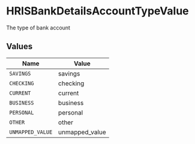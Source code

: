 # HRISBankDetailsAccountTypeValue

The type of bank account


## Values

| Name             | Value            |
| ---------------- | ---------------- |
| `SAVINGS`        | savings          |
| `CHECKING`       | checking         |
| `CURRENT`        | current          |
| `BUSINESS`       | business         |
| `PERSONAL`       | personal         |
| `OTHER`          | other            |
| `UNMAPPED_VALUE` | unmapped_value   |